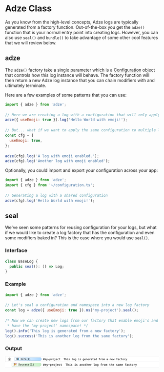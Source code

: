 # Adze Class

As you know from the high-level concepts, Adze logs are typically generated from a factory function. Out-of-the-box you get the `adze()` function that is your normal entry point into creating logs. However, you can also use `seal()` and `bundle()` to take advantage of some other cool features that we will review below.

## adze

The `adze()` factory take a single parameter which is a [Configuration](/config/#adze-configuration) object that controls how this log instance will behave. The factory function will then return a new Adze log instance that you can chain modifiers with and ultimately terminate.

Here are a few examples of some patterns that you can use:

```javascript
import { adze } from 'adze';

// Here we are creating a log with a configuration that will only apply to this instance
adze({ useEmoji: true }).log('Hello World with emoji!');

// But... what if we want to apply the same configuration to multiple logs?
const cfg = {
  useEmoji: true,
};

adze(cfg).log('A log with emoji enabled.');
adze(cfg).log('Another log with emoji enabled');
```

Optionally, you could import and export your configuration across your app:

```javascript
import { adze } from 'adze';
import { cfg } from '~/configuration.ts';

// Generating a log with a shared configuration
adze(cfg).log('Hello World with emoji!');
```

## seal

We've seen some patterns for reusing configuration for your logs, but what if we would like to create a log factory that has the configuration and even some modifiers baked in? This is the case where you would use `seal()`.

### Interface

```typescript
class BaseLog {
  public seal(): () => Log;
}
```

### Example

```javascript
import { adze } from 'adze';

// Let's seal a configuration and namespace into a new log factory
const log = adze({ useEmoji: true }).ns('my-project').seal();

/* Now we can create new logs from our factory that enable emoji's and all
 * have the 'my-project' namespace! */
log().info('This log is generated from a new factory');
log().success('This is another log from the same factory');
```

### Output

![Output of our sealed log](./examples/seal-example.png)

